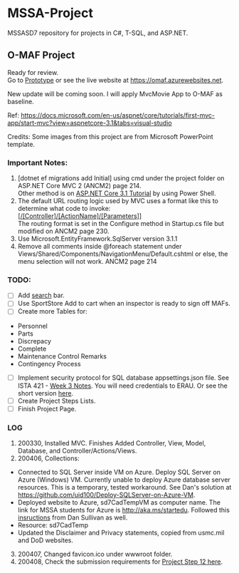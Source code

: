 # MSSA-Project
MSSASD7 repository for projects in C#, T-SQL, and ASP.NET.
## O-MAF Project
Ready for review. <br />
Go to [Prototype](https://github.com/gowebUSA/MSSA-Project/tree/master/TSQL/Project-Step-7/prototype#online---maintenance-action-forms-o-maf) or see the live website at https://omaf.azurewebsites.net.

New update will be coming soon. I will apply MvcMovie App to O-MAF as baseline.

Ref: https://docs.microsoft.com/en-us/aspnet/core/tutorials/first-mvc-app/start-mvc?view=aspnetcore-3.1&tabs=visual-studio

Credits: Some images from this project are from Microsoft PowerPoint template.

### Important Notes:
1. [dotnet ef migrations add Initial] using cmd under the project folder on ASP.NET Core MVC 2 (ANCM2) page 214.
<br />Other method is on [ASP.NET Core 3.1 Tutorial](https://docs.microsoft.com/en-us/aspnet/core/tutorials/first-mvc-app/adding-model?view=aspnetcore-3.1&tabs=visual-studio#scaffold-movie-pages) by using Power Shell.
1. The default URL routing logic used by MVC uses a format like this to determine what code to invoke:
<br />[[/[Controller]/[ActionName]/[Parameters]](https://docs.microsoft.com/en-us/aspnet/core/tutorials/first-mvc-app/adding-controller?view=aspnetcore-3.1&tabs=visual-studio#add-a-controller)]
<br />The routing format is set in the Configure method in Startup.cs file but modified on ANCM2 page 230.
1. Use Microsoft.EntityFramework.SqlServer version 3.1.1
1. Remove all comments inside @foreach statement under Views/Shared/Components/NavigationMenu/Default.cshtml or else, the menu selection will not work. ANCM2 page 214


### TODO:
- [ ] Add [search](https://docs.microsoft.com/en-us/aspnet/core/tutorials/first-mvc-app/search?view=aspnetcore-3.1) bar.
- [ ] Use SportStore Add to cart when an inspector is ready to sign off MAFs.
- [ ] Create more Tables for:
- Personnel
- Parts
- Discrepacy
- Complete
- Maintenance Control Remarks
- Contingency Process
- [ ] Implement security protocol for SQL database appsettings.json file. See ISTA 421 - [Week 3 Notes](https://erau.instructure.com/courses/111202/pages/week-3-notes?module_item_id=6301983). You will need credentials to ERAU. Or see the short version [here](https://github.com/gowebUSA/MSSA-Project/blob/master/files/Week%203%20Notes2.pdf).
- [ ] Create Project Steps Lists.
- [ ] Finish Project Page.

### LOG
1. 200330, Installed MVC. Finishes Added Controller, View, Model, Database, and Controller/Actions/Views.
2. 200406, Collections:
 - Connected to SQL Server inside VM on Azure. Deploy SQL Server on Azure (Windows) VM. Currently unable to deploy Azure database server resources. This is a temporary, tested workaround. See Dan's solution at https://github.com/uid100/Deploy-SQLServer-on-Azure-VM.
 - Deployed website to Azure, sd7CadTempVM as computer name. The link for MSSA students for Azure is http://aka.ms/startedu. Followed this [insructions](https://github.com/uid100/Publish-AppService-to-Azure) from Dan Sullivan as well.
 - Resource: sd7CadTemp
 - Updated the Disclaimer and Privacy statements, copied from usmc.mil and DoD websites.
3. 200407, Changed favicon.ico under wwwroot folder.
4. 200408, Check the submission requirements for [Project Step 12 here](https://github.com/gowebUSA/MSSA-Project/tree/master/ProjectStep12).

